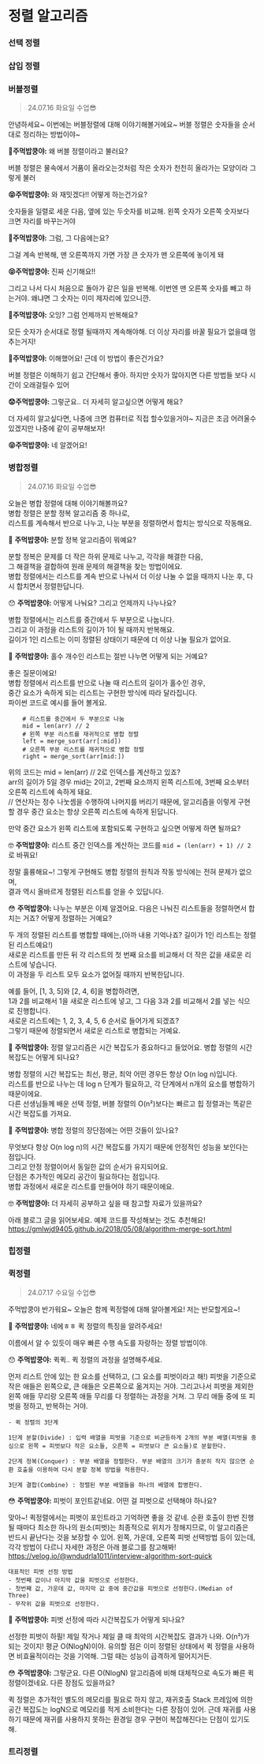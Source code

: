 # 정렬 알고리즘

### 선택 정렬

### 삽입 정렬

### 버블정렬
> 24.07.16 화요일 수업😎

안녕하세요~ 이번에는 버블정렬에 대해 이야기해볼거에요~
버블 정렬은 숫자들을 순서대로 정리하는 방법이야~

**🧐주먹밥쿵야:** 왜 버블 정렬이라고 불러요?

버블 정렬은 물속에서 거품이 올라오는것처럼 작은 숫자가 천천히 올라가는 모양이라 그렇게 불러

**😝주먹밥쿵야:** 와 재밋겠다!! 어떻게 하는건가요?

숫자들을 일렬로 세운 다음, 옆에 있는 두숫자를 비교해.
왼쪽 숫자가 오른쪽 숫자보다 크면 자리를 바꾸는거야

**🤔주먹밥쿵야:** 그럼, 그 다음에는요?

그걸 계속 반복해, 맨 오른쪽까지 가면 가장 큰 숫자가 맨 오른쪽에 놓이게 돼

**😝주먹밥쿵야:** 진짜 신기해요!!

그리고 나서 다시 처음으로 돌아가 같은 일을 반복해. 이번엔 맨 오른쪽 숫자를 빼고 하는거야.
왜냐면 그 숫자는 이미 제자리에 있으니깐.

**🫥주먹밥쿵야:** 오잉? 그럼 언제까지 반복해요?

모든 숫자가 순서대로 정렬 될때까지 계속해야해. 더 이상 자리를 바꿀 필요가 없을떄 멈추는거지!

**🤨주먹밥쿵야:** 이해했어요! 근데 이 방법이 좋은건가요?

버블 정렬은 이해하기 쉽고 간단해서 좋아. 하지만 숫자가 많아지면 다른 방법들 보다 시간이 오래걸릴수 있어

**😟주먹밥쿵야:** 그렇군요.. 더 자세히 알고싶으면 어떻게 해요?

더 자세히 알고싶다면, 나중에 크면 컴퓨터로 직접 할수있을거야~ 지금은 조금 어려울수있겠지만 나중에 같이  공부해보자!

**😝주먹밥쿵야:** 네 알겠어요!


### 병합정렬
> 24.07.16 화요일 수업😎

오늘은 병합 정렬에 대해 이야기해볼까요?   
병합 정렬은 분할 정복 알고리즘 중 하나로,   
리스트를 계속해서 반으로 나누고, 나눈 부분을 정렬하면서 합치는 방식으로 작동해요.

🤔 **주먹밥쿵야:** 분할 정복 알고리즘이 뭐예요?

분할 정복은 문제를 더 작은 하위 문제로 나누고, 각각을 해결한 다음,   
그 해결책을 결합하여 원래 문제의 해결책을 찾는 방법이에요.   
병합 정렬에서는 리스트를 계속 반으로 나눠서 더 이상 나눌 수 없을 때까지 나눈 후, 다시 합치면서 정렬한답니다.

😯 **주먹밥쿵야:** 어떻게 나눠요? 그리고 언제까지 나누나요?

병합 정렬에서는 리스트를 중간에서 두 부분으로 나눕니다.   
그리고 이 과정을 리스트의 길이가 1이 될 때까지 반복해요.   
길이가 1인 리스트는 이미 정렬된 상태이기 때문에 더 이상 나눌 필요가 없어요.

🤔 **주먹밥쿵야:** 홀수 개수인 리스트는 절반 나누면 어떻게 되는 거예요?

좋은 질문이에요!   
병합 정렬에서 리스트를 반으로 나눌 때 리스트의 길이가 홀수인 경우,   
중간 요소가 속하게 되는 리스트는 구현한 방식에 따라 달라집니다.  
파이썬 코드로 예시를 들어 볼게요.
```
    # 리스트를 중간에서 두 부분으로 나눔
    mid = len(arr) // 2
    # 왼쪽 부분 리스트를 재귀적으로 병합 정렬
    left = merge_sort(arr[:mid])
    # 오른쪽 부분 리스트를 재귀적으로 병합 정렬
    right = merge_sort(arr[mid:])

```
위의 코드는 mid = len(arr) // 2로 인덱스를 계산하고 있죠?   
arr의 길이가 5일 경우 mid는 2이고, 2번째 요소까지 왼쪽 리스트에, 3번째 요소부터 오른쪽 리스트에 속하게 돼요.   
// 연산자는 정수 나눗셈을 수행하여 나머지를 버리기 때문에, 알고리즘을 이렇게 구현할 경우 중간 요소는 항상 오른쪽 리스트에 속하게 된답니다.   

만약 중간 요소가 왼쪽 리스트에 포함되도록 구현하고 싶으면 어떻게 하면 될까요?

🤓 **주먹밥쿵야:** 리스트 중간 인덱스를 계산하는 코드를 `mid = (len(arr) + 1) // 2`로 바꿔요!

정말 훌륭해요~!
그렇게 구현해도 병합 정렬의 원칙과 작동 방식에는 전혀 문제가 없으며,   
결과 역시 올바르게 정렬된 리스트를 얻을 수 있답니다.

😳 **주먹밥쿵야:** 나누는 부분은 이제 알겠어요. 다음은 나눠진 리스트들을 정렬하면서 합치는 거죠? 어떻게 정렬하는 거예요?

두 개의 정렬된 리스트를 병합할 때에는,(아까 내용 기억나죠? 길이가 1인 리스트는 정렬된 리스트예요!)   
새로운 리스트를 만든 뒤 각 리스트의 첫 번째 요소를 비교해서 더 작은 값을 새로운 리스트에 넣습니다.   
이 과정을 두 리스트 모두 요소가 없어질 때까지 반복한답니다.  

예를 들어, [1, 3, 5]와 [2, 4, 6]을 병합하려면,   
1과 2를 비교해서 1을 새로운 리스트에 넣고, 그 다음 3과 2를 비교해서 2를 넣는 식으로 진행합니다.   
새로운 리스트에는 1, 2, 3, 4, 5, 6 순서로 들어가게 되겠죠?   
그렇기 때문에 정렬되면서 새로운 리스트로 병합되는 거예요.

🤔 **주먹밥쿵야:** 정렬 알고리즘은 시간 복잡도가 중요하다고 들었어요. 병합 정렬의 시간 복잡도는 어떻게 되나요?

병합 정렬의 시간 복잡도는 최선, 평균, 최악 어떤 경우든 항상 O(n log n)입니다.   
리스트를 반으로 나누는 데 log n 단계가 필요하고, 각 단계에서 n개의 요소를 병합하기 때문이에요.   
다른 선생님들께 배운 선택 정렬, 버블 정렬의 O(n²)보다는 빠르고 힙 정렬과는 똑같은 시간 복잡도를 가져요.

🧐 **주먹밥쿵야:** 병합 정렬의 장단점에는 어떤 것들이 있나요?

무엇보다 항상 O(n log n)의 시간 복잡도를 가지기 때문에 안정적인 성능을 보인다는 점입니다.   
그리고 안정 정렬이어서 동일한 값의 순서가 유지되어요.   
단점은 추가적인 메모리 공간이 필요하다는 점입니다.   
병합 과정에서 새로운 리스트를 만들어야 하기 때문이에요.

🤓 **주먹밥쿵야:** 더 자세히 공부하고 싶을 때 참고할 자료가 있을까요?

아래 블로그 글을 읽어보세요. 예제 코드를 작성해보는 것도 추천해요!
https://gmlwjd9405.github.io/2018/05/08/algorithm-merge-sort.html


### 힙정렬

### 퀵정렬
> 24.07.17 수요일 수업😎

주먹밥쿵야 반가워요~ 오늘은 함께 퀵정렬에 대해 알아볼게요! 저는 반모할게요~!

🤔 **주먹밥쿵야:** 네에ㅎㅎ 퀵 정렬의 특징을 알려주세요!

이름에서 알 수 있듯이 매우 빠른 수행 속도를 자랑하는 정렬 방법이야.


😯 **주먹밥쿵야:** 퀵퀵.. 퀵 정렬의 과정을 설명해주세요.

먼저 리스트 안에 있는 한 요소를 선택하고, (그 요소를 피벗이라고 해!)
피벗을 기준으로 작은 애들은 왼쪽으로, 큰 애들은 오른쪽으로 옮겨지는 거야.
그리고나서 피벗을 제외한 왼쪽 애들 무리랑 오른쪽 애들 무리를 다 정렬하는 과정을 거쳐.
그 무리 애들 중에 또 피벗을 정하고, 반복하는 거야.
```
- 퀵 정렬의 3단계

1단계 분할(Divide) : 입력 배열을 피벗을 기준으로 비균등하게 2개의 부분 배열(피벗을 중심으로 왼쪽 = 피벗보다 작은 요소들, 오른쪽 = 피벗보다 큰 요소들)로 분할한다.

2단계 정복(Conquer) : 부분 배열을 정렬한다. 부분 배열의 크기가 충분히 작지 않으면 순환 호출을 이용하여 다시 분할 정복 방법을 적용한다.

3단계 결합(Combine) : 정렬된 부분 배열들을 하나의 배열에 합병한다.
```

😳 **주먹밥쿵야:** 피벗이 포인트같네요. 어떤 걸 피벗으로 선택해야 하나요?

맞아~! 퀵정렬에서는 피벗이 포인트라고 기억하면 좋을 것 같네. 순환 호출이 한번 진행될 때마다 최소한 하나의 원소(피벗)는 최종적으로 위치가 정해지므로, 이 알고리즘은 반드시 끝난다는 것을 보장할 수 있어. 왼쪽, 가운데, 오른쪽 피벗 선택방법 등이 있는데, 각각 방법이 다르니 자세한 과정은 아래 블로그를 참고해봐!
https://velog.io/@wndudrla1011/interview-algorithm-sort-quick
```
대표적인 피벗 선정 방법
- 첫번째 값이나 마지막 값을 피벗으로 선정한다.
- 첫번째 값, 가운데 값, 마지막 값 중에 중간값을 피벗으로 선정한다.(Median of Three)
- 무작위 값을 피벗으로 선정한다.
```

🤔 **주먹밥쿵야:** 피벗 선정에 따라 시간복잡도가 어떻게 되나요?

선정한 피벗이 하필! 제일 작거나 제일 클 때 최악의 시간복잡도 결과가 나와. O(n²)가 되는 것이지! 평균 O(NlogN)이야. 유의할 점은 이미 정렬된 상태에서 퀵 정렬을 사용하면 비효율적이라는 것을 기억해. 그럴 때는 성능이 급격하게 떨어지거든.

😳 **주먹밥쿵야:** 그렇군요. 다른 O(NlogN) 알고리즘에 비해 대체적으로 속도가 빠른 퀵 정렬이겠네요. 다른 장점도 있을까요?

퀵 정렬은 추가적인 별도의 메모리를 필요로 하지 않고, 재귀호출 Stack 프레임에 의한 공간 복잡도는 logN으로 메모리를 적게 소비한다는 다른 장점이 있어. 근데 재귀를 사용하기 때문에 재귀를 사용하지 못하는 환경일 경우 구현이 복잡해진다는 단점이 있기도 해.

### 트리정렬
